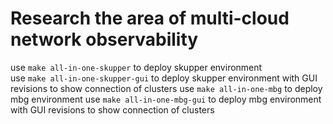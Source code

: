 # Research the area of multi-cloud network observability

use `make all-in-one-skupper` to deploy skupper environment  
use `make all-in-one-skupper-gui` to deploy skupper environment with GUI revisions to show connection of clusters
use `make all-in-one-mbg` to deploy mbg environment
use `make all-in-one-mbg-gui` to deploy mbg environment with GUI revisions to show connection of clusters

